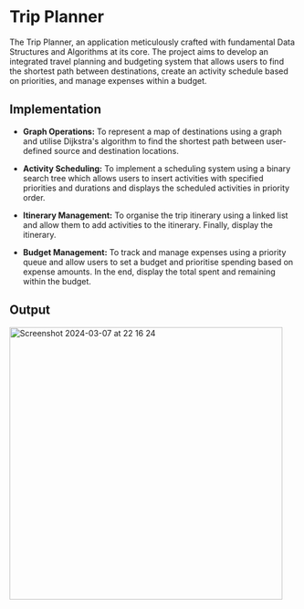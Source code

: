 # Trip Planner

The Trip Planner, an application meticulously crafted with fundamental Data Structures and Algorithms at its core. The project aims to develop an integrated travel planning and budgeting system that allows users to find the shortest path between destinations, create an activity schedule based on priorities, and manage expenses within a budget.

## Implementation
* **Graph Operations:** To represent a map of destinations using a graph and utilise Dijkstra's algorithm to find the shortest path between user-defined source and destination locations.

* **Activity Scheduling:** To implement a scheduling system using a binary search tree which allows users to insert activities with specified priorities and durations and displays the scheduled activities in priority order.

* **Itinerary Management:** To organise the trip itinerary using a linked list and allow them to add activities to the itinerary. Finally, display the itinerary.

* **Budget Management:** To track and manage expenses using a priority queue and allow users to set a budget and prioritise spending based on expense amounts. In the end, display the total spent and remaining within the budget.

## Output
<img width="478" alt="Screenshot 2024-03-07 at 22 16 24" src="https://github.com/kuhu42/trip-planner-dsa/assets/143384804/04c4a32e-2fc2-46b7-a370-ebd6cef7cea1">
